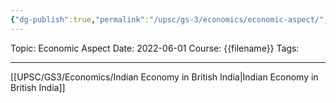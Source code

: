 ```yaml
---
{"dg-publish":true,"permalink":"/upsc/gs-3/economics/economic-aspect/","dgHomeLink":true,"dgPassFrontmatter":false}
---
```


Topic: Economic Aspect
Date: 2022-06-01
Course: {{filename}}
Tags: 

---



[[UPSC/GS3/Economics/Indian Economy in British India|Indian Economy in British India]]